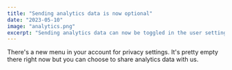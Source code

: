 ```yaml
---
title: "Sending analytics data is now optional"
date: "2023-05-10"
image: "analytics.png"
excerpt: "Sending analytics data can now be toggled in the user settings."
---
```


There's a new menu in your account for privacy settings. It's pretty empty there right now but you can choose to share analytics data with us.